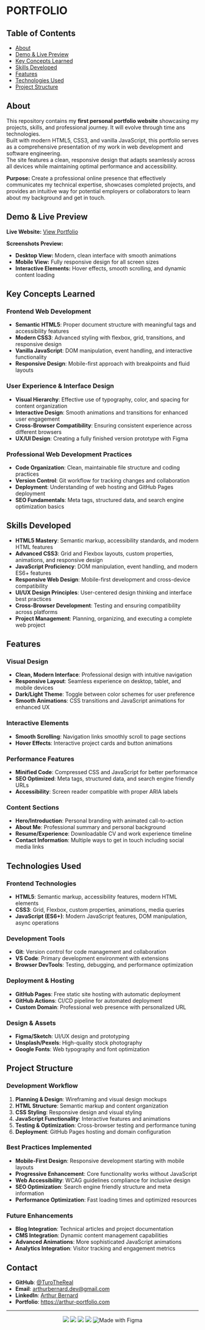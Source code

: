 # PORTFOLIO
## Table of Contents
- [About](#about)
- [Demo & Live Preview](#demo--live-preview)
- [Key Concepts Learned](#key-concepts-learned)
- [Skills Developed](#skills-developed)
- [Features](#features)
- [Technologies Used](#technologies-used)
- [Project Structure](#project-structure)

## About
This repository contains my **first personal portfolio website** showcasing my projects, skills, and professional journey. It will evolve through time ans technologies.  
Built with modern HTML5, CSS3, and vanilla JavaScript, this portfolio serves as a comprehensive presentation of my work in web development and software engineering.  
The site features a clean, responsive design that adapts seamlessly across all devices while maintaining optimal performance and accessibility.

**Purpose:**
Create a professional online presence that effectively communicates my technical expertise, showcases completed projects,
and provides an intuitive way for potential employers or collaborators to learn about my background and get in touch.


## Demo & Live Preview

**Live Website:** [View Portfolio](https://turothereal.github.io/Portfolio/)

**Screenshots Preview:**
- **Desktop View:** Modern, clean interface with smooth animations
- **Mobile View:** Fully responsive design for all screen sizes
- **Interactive Elements:** Hover effects, smooth scrolling, and dynamic content loading


## Key Concepts Learned

### Frontend Web Development
- **Semantic HTML5**: Proper document structure with meaningful tags and accessibility features
- **Modern CSS3**: Advanced styling with flexbox, grid, transitions, and responsive design
- **Vanilla JavaScript**: DOM manipulation, event handling, and interactive functionality
- **Responsive Design**: Mobile-first approach with breakpoints and fluid layouts

### User Experience & Interface Design
- **Visual Hierarchy**: Effective use of typography, color, and spacing for content organization
- **Interactive Design**: Smooth animations and transitions for enhanced user engagement
- **Cross-Browser Compatibility**: Ensuring consistent experience across different browsers
- **UX/UI Design**: Creating a fully finished version prototype with Figma

### Professional Web Development Practices
- **Code Organization**: Clean, maintainable file structure and coding practices
- **Version Control**: Git workflow for tracking changes and collaboration
- **Deployment**: Understanding of web hosting and GitHub Pages deployment
- **SEO Fundamentals**: Meta tags, structured data, and search engine optimization basics


## Skills Developed

- **HTML5 Mastery**: Semantic markup, accessibility standards, and modern HTML features
- **Advanced CSS3**: Grid and Flexbox layouts, custom properties, animations, and responsive design
- **JavaScript Proficiency**: DOM manipulation, event handling, and modern ES6+ features
- **Responsive Web Design**: Mobile-first development and cross-device compatibility
- **UI/UX Design Principles**: User-centered design thinking and interface best practices
- **Cross-Browser Development**: Testing and ensuring compatibility across platforms
- **Project Management**: Planning, organizing, and executing a complete web project


## Features

### Visual Design
- **Clean, Modern Interface**: Professional design with intuitive navigation
- **Responsive Layout**: Seamless experience on desktop, tablet, and mobile devices
- **Dark/Light Theme**: Toggle between color schemes for user preference
- **Smooth Animations**: CSS transitions and JavaScript animations for enhanced UX

### Interactive Elements
- **Smooth Scrolling**: Navigation links smoothly scroll to page sections
- **Hover Effects**: Interactive project cards and button animations  

### Performance Features
- **Minified Code**: Compressed CSS and JavaScript for better performance
- **SEO Optimized**: Meta tags, structured data, and search engine friendly URLs
- **Accessibility**: Screen reader compatible with proper ARIA labels

### Content Sections
- **Hero/Introduction**: Personal branding with animated call-to-action
- **About Me**: Professional summary and personal background
- **Resume/Experience**: Downloadable CV and work experience timeline
- **Contact Information**: Multiple ways to get in touch including social media links


## Technologies Used

### Frontend Technologies
- **HTML5**: Semantic markup, accessibility features, modern HTML elements
- **CSS3**: Grid, Flexbox, custom properties, animations, media queries
- **JavaScript (ES6+)**: Modern JavaScript features, DOM manipulation, async operations

### Development Tools
- **Git**: Version control for code management and collaboration
- **VS Code**: Primary development environment with extensions
- **Browser DevTools**: Testing, debugging, and performance optimization

### Deployment & Hosting
- **GitHub Pages**: Free static site hosting with automatic deployment
- **GitHub Actions**: CI/CD pipeline for automated deployment
- **Custom Domain**: Professional web presence with personalized URL

### Design & Assets
- **Figma/Sketch**: UI/UX design and prototyping
- **Unsplash/Pexels**: High-quality stock photography
- **Google Fonts**: Web typography and font optimization


## Project Structure

### Development Workflow
1. **Planning & Design**: Wireframing and visual design mockups
2. **HTML Structure**: Semantic markup and content organization  
3. **CSS Styling**: Responsive design and visual styling
4. **JavaScript Functionality**: Interactive features and animations
5. **Testing & Optimization**: Cross-browser testing and performance tuning
6. **Deployment**: GitHub Pages hosting and domain configuration

### Best Practices Implemented
- **Mobile-First Design**: Responsive development starting with mobile layouts
- **Progressive Enhancement**: Core functionality works without JavaScript
- **Web Accessibility**: WCAG guidelines compliance for inclusive design
- **SEO Optimization**: Search engine friendly structure and meta information
- **Performance Optimization**: Fast loading times and optimized resources

### Future Enhancements
- **Blog Integration**: Technical articles and project documentation
- **CMS Integration**: Dynamic content management capabilities
- **Advanced Animations**: More sophisticated JavaScript animations
- **Analytics Integration**: Visitor tracking and engagement metrics


## Contact
- **GitHub**: [@TuroTheReal](https://github.com/TuroTheReal)
- **Email**: arthurbernard.dev@gmail.com
- **LinkedIn**: [Arthur Bernard](https://www.linkedin.com/in/arthurbernard92/)
- **Portfolio**: https://arthur-portfolio.com

---
<p align="center">
  <img src="https://img.shields.io/badge/Made%20with-HTML5-orange.svg"/>
  <img src="https://img.shields.io/badge/Styled%20with-CSS3-blue.svg"/>
  <img src="https://img.shields.io/badge/Powered%20by-JavaScript-yellow.svg"/>
  <img src="https://img.shields.io/badge/Deployed%20on-GitHub%20Pages-green.svg"/>
  <img src="https://img.shields.io/badge/Made%20with-Figma-blueviolet?logo=figma&logoColor=white" alt="Made with Figma" />
</p>
